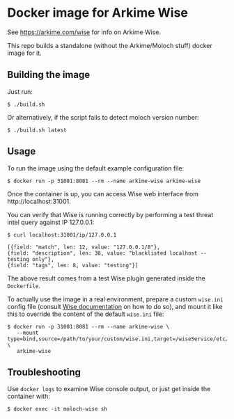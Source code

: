 # Docker image for Arkime Wise

See https://arkime.com/wise for info on Arkime Wise.

This repo builds a standalone (without the Arkime/Moloch stuff) docker image for it.

## Building the image

Just run:

```$ ./build.sh```

Or alternatively, if the script fails to detect moloch version number:

```$ ./build.sh latest```

## Usage

To run the image using the default example configuration file:

```
$ docker run -p 31001:8081 --rm --name arkime-wise arkime-wise
```

Once the container is up, you can access Wise web interface from http://localhost:31001.

You can verify that Wise is running correctly by performing a test threat intel query against IP 127.0.0.1:

```
$ curl localhost:31001/ip/127.0.0.1

[{field: "match", len: 12, value: "127.0.0.1/8"},
{field: "description", len: 38, value: "blacklisted localhost -- testing only"},
{field: "tags", len: 8, value: "testing"}]

```
The above result comes from a test Wise plugin generated inside the `Dockerfile`.

To actually use the image in a real environment, prepare a custom ```wise.ini``` config file (consult [Wise documentation](https://arkime.com/wise) on how to do so), and mount it like this to override the content of the default ```wise.ini``` file:

```
$ docker run -p 31001:8081 --rm --name arkime-wise \
   --mount type=bind,source=/path/to/your/custom/wise.ini,target=/wiseService/etc/wise.ini \
   arkime-wise 
```

## Troubleshooting

Use ```docker logs``` to examine Wise console output, or just get inside the container with:

```
$ docker exec -it moloch-wise sh
```
